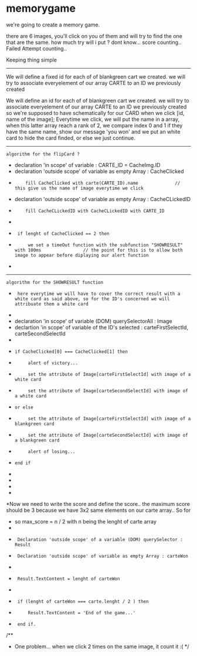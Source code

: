 # memorygame

we're going to create a memory game.

there are 6 images, you'll click on you of them and will try to find the one that are the same.
    how much try will i put ? dont know...
    score counting..
    Failed Attempt counting..

Keeping thing simple


-----------------------------------------------------------------

We will define a fixed id for each of of blankgreen cart we created.
we will try to associate everyelement of our array CARTE to an ID we previously created
  
  We will define an id for each of of blankgreen cart we created.
  we will try to associate everyelement of our array CARTE to an ID we previously created
  so we're supposed to have schematically for our CARD when we click
       [id, name of the image];
  Everytime we click, we will put the name in a array, when this latter array reach a rank of 2, we compare index 0 and 1
   if they have the same name, show our message 'you won' and we put an white card to hide the card finded, or else we just continue.

------------------------------------------------------------------
                
    algorithm for the flipCard ?

 *  declaration 'in scope' of variable :  CARTE_ID = CacheImg.ID
 *  declaration 'outside scope' of variable as empty Array : CacheClicked
 *         fill CacheClicked with carte(CARTE_ID).name              // this give us the name of image everytime we click
 *  declaration 'outside scope' of variable as empty Array : CacheCLickedID
 *         fill CacheCLickedID with CacheCLickedID with CARTE_ID
 * 
 *      if lenght of CacheClicked == 2 then
 *          we set a timeOut function with the subfunction "SHOWRESULT" with 100ms                // the point for this is to allow both image to appear before diplaying our alert function              
 * 

 -------------------------------------------------------------------
    
    algorithm for the SHOWRESULT function

*      here everytime we will have to cover the correct result with a white card as said above, so for the ID's concerned we will attribuate them a white card
 *      
 *  declaration 'in scope' of variable (DOM) querySelectorAll  : Image
 *  declartion 'in scope' of variable of the ID's selected : carteFirstSelectId, carteSecondSelectId  
 *      
 *     if CacheClicked[0] === CacheClicked[1] then
 *          alert of victory...
 *          set the attribute of Image[carteFirstSelectId] with image of a white card
 *          set the attribute of Image[carteSecondSelectId] with image of a white card
 *     or else
 *          set the attribute of Image[carteFirstSelectId] with image of a blankgreen card
 *          set the attribute of Image[carteSecondSelectId] with image of a blankgreen card
 *          alert of losing...
 *     end if
 *          
 * 
 * 
 * 
 *Now we need to write the score and define the score.. the maximum score should be 3 because we have 3x2 same elements on our carte array.. So for
 * so max_score = n / 2   with n being the lenght of carte array
 * 
 *      Declaration 'outside scope' of a variable (DOM) querySelector : Result
 *      Declaration 'outside scope' of variable as empty Array : carteWon
 * 
 *      Result.TextContent = lenght of carteWon
 *      
 *      if (lenght of carteWon === carte.lenght / 2 ) then
 *          Result.TextContent = 'End of the game...'
 *      end if.


/**
  * One problem... when we click 2 times on the same image, it count it :( 
  */